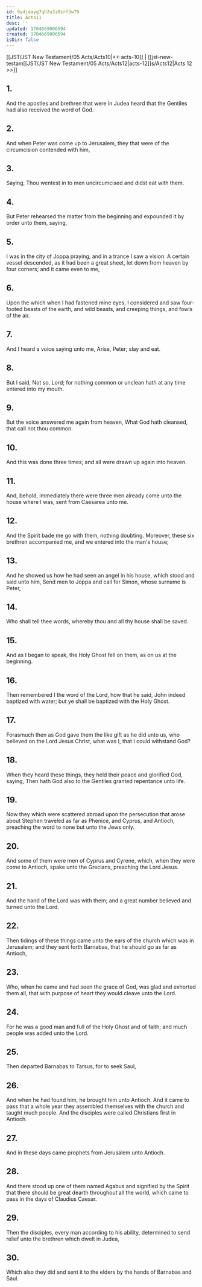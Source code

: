 ```yaml
---
id: 9ydjeayg7qh2u3i0zrf3w79
title: Acts11
desc: ''
updated: 1704669006594
created: 1704669006594
isDir: false
---
```

[[JST/JST New Testament/05 Acts/Acts10|<<-acts-10]] | [[jst-new-testam[[JST/JST New Testament/05 Acts/Acts12|acts-12]]s/Acts12|Acts 12 >>]]
## 1.
And the apostles and brethren that were in Judea heard that the Gentiles had also received the word of God.
## 2.
And when Peter was come up to Jerusalem, they that were of the circumcision contended with him,
## 3.
Saying, Thou wentest in to men uncircumcised and didst eat with them.
## 4.
But Peter rehearsed the matter from the beginning and expounded it by order unto them, saying,
## 5.
I was in the city of Joppa praying, and in a trance I saw a vision: A certain vessel descended, as it had been a great sheet, let down from heaven by four corners; and it came even to me,
## 6.
Upon the which when I had fastened mine eyes, I considered and saw four-footed beasts of the earth, and wild beasts, and creeping things, and fowls of the air.
## 7.
And I heard a voice saying unto me, Arise, Peter; slay and eat.
## 8.
But I said, Not so, Lord; for nothing common or unclean hath at any time entered into my mouth.
## 9.
But the voice answered me again from heaven, What God hath cleansed, that call not thou common.
## 10.
And this was done three times; and all were drawn up again into heaven.
## 11.
And, behold, immediately there were three men already come unto the house where I was, sent from Caesarea unto me.
## 12.
And the Spirit bade me go with them, nothing doubting. Moreover, these six brethren accompanied me, and we entered into the man\'s house;
## 13.
And he showed us how he had seen an angel in his house, which stood and said unto him, Send men to Joppa and call for Simon, whose surname is Peter,
## 14.
Who shall tell thee words, whereby thou and all thy house shall be saved.
## 15.
And as I began to speak, the Holy Ghost fell on them, as on us at the beginning.
## 16.
Then remembered I the word of the Lord, how that he said, John indeed baptized with water; but ye shall be baptized with the Holy Ghost.
## 17.
Forasmuch then as God gave them the like gift as he did unto us, who believed on the Lord Jesus Christ, what was I, that I could withstand God?
## 18.
When they heard these things, they held their peace and glorified God, saying, Then hath God also to the Gentiles granted repentance unto life.
## 19.
Now they which were scattered abroad upon the persecution that arose about Stephen traveled as far as Phenice, and Cyprus, and Antioch, preaching the word to none but unto the Jews only.
## 20.
And some of them were men of Cyprus and Cyrene, which, when they were come to Antioch, spake unto the Grecians, preaching the Lord Jesus.
## 21.
And the hand of the Lord was with them; and a great number believed and turned unto the Lord.
## 22.
Then tidings of these things came unto the ears of the church which was in Jerusalem; and they sent forth Barnabas, that he should go as far as Antioch,
## 23.
Who, when he came and had seen the grace of God, was glad and exhorted them all, that with purpose of heart they would cleave unto the Lord.
## 24.
For he was a good man and full of the Holy Ghost and of faith; and much people was added unto the Lord.
## 25.
Then departed Barnabas to Tarsus, for to seek Saul,
## 26.
And when he had found him, he brought him unto Antioch. And it came to pass that a whole year they assembled themselves with the church and taught much people. And the disciples were called Christians first in Antioch.
## 27.
And in these days came prophets from Jerusalem unto Antioch.
## 28.
And there stood up one of them named Agabus and signified by the Spirit that there should be great dearth throughout all the world, which came to pass in the days of Claudius Caesar.
## 29.
Then the disciples, every man according to his ability, determined to send relief unto the brethren which dwelt in Judea,
## 30.
Which also they did and sent it to the elders by the hands of Barnabas and Saul.

